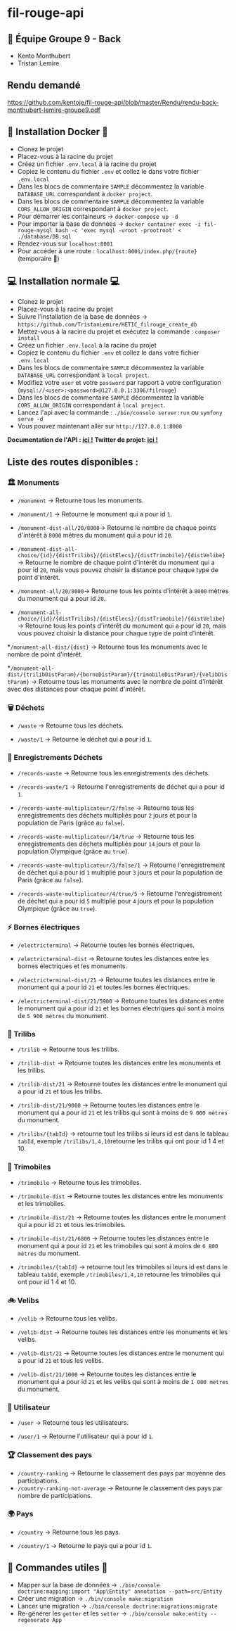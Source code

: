 # fil-rouge-api

## 💪 Équipe Groupe 9 - Back

- Kento Monthubert
- Tristan Lemire

## Rendu demandé
https://github.com/kentoje/fil-rouge-api/blob/master/Rendu/rendu-back-monthubert-lemire-groupe9.pdf

## 🐳 Installation Docker 🐳

- Clonez le projet
- Placez-vous à la racine du projet
- Créez un fichier `.env.local` à la racine du projet
- Copiez le contenu du fichier `.env` et collez le dans votre fichier `.env.local`
- Dans les blocs de commentaire `SAMPLE` décommentez la variable `DATABASE_URL` correspondant à `docker project`.
- Dans les blocs de commentaire `SAMPLE` décommentez la variable `CORS_ALLOW_ORIGIN` correspondant à `docker project`.
- Pour démarrer les containeurs -> `docker-compose up -d`
- Pour importer la base de données -> `docker container exec -i fil-rouge-mysql bash -c 'exec mysql -uroot -prootroot' < ./database/DB.sql`
- Rendez-vous sur `localhost:8001`
- Pour accéder à une route : `localhost:8001/index.php/{route}` (temporaire 🥵)

## 💻 Installation normale 💻

- Clonez le projet
- Placez-vous à la racine du projet
- Suivre l'installation de la base de données -> `https://github.com/TristanLemire/HETIC_filrouge_create_db`
- Mettez-vous à la racine du projet et exécutez la commande : `composer install`
- Créez un fichier `.env.local` à la racine du projet
- Copiez le contenu du fichier `.env` et collez le dans votre fichier `.env.local`
- Dans les blocs de commentaire `SAMPLE` décommentez la variable `DATABASE_URL` correspondant à `local project`.
- Modifiez votre `user` et votre `password` par rapport à votre configuration (`mysql://<user>:<password>@127.0.0.1:3306/filrouge`)
- Dans les blocs de commentaire `SAMPLE` décommentez la variable `CORS_ALLOW_ORIGIN` correspondant à `local project`.
- Lancez l'api avec la commande : `./bin/console server:run` ou `symfony serve -d`
- Vous pouvez maintenant aller sur `http://127.0.0.1:8000`

**Documentation de l'API : [ici !](https://greenparis.docs.apiary.io)**
**Twitter de projet: [ici !](https://twitter.com/MarvelousBot)**

## Liste des routes disponibles :

### 🏛️ Monuments

- `/monument` -> Retourne tous les monuments.

- `/monument/1` -> Retourne le monument qui a pour id `1`.

- `/monument-dist-all/20/8000`-> Retourne le nombre de chaque points d'intérêt à `8000` mètres du monument qui a pour id `20`.

- `/monument-dist-all-choice/{id}/{distTrilibs}/{distElecs}/{distTrimobile}/{distVelibe}` -> Retourne le nombre de chaque point d'intérêt du monument qui a pour id `20`, mais vous pouvez choisir la distance pour chaque type de point d'intérêt.

- `/monument-all/20/8000`-> Retourne tous les points d'intérêt à `8000` mètres du monument qui a pour id `20`.

- `/monument-all-choice/{id}/{distTrilibs}/{distElecs}/{distTrimobile}/{distVelibe}` -> Retourne tous les points d'intérêt du monument qui a pour id `20`, mais vous pouvez choisir la distance pour chaque type de point d'intérêt.

\*`/monument-all-dist/{dist}` -> Retourne tous les monuments avec le nombre de point d'intérêt.

\*`/monument-all-dist/{trilibDistParam}/{borneDistParam}/{trimobileDistParam}/{velibDistParam}` -> Retourne tous les monuments avec le nombre de point d'intérêt avec des distances pour chaque point d'intérêt.

### 🗑️ Déchets

- `/waste` -> Retourne tous les déchets.

- `/waste/1` -> Retourne le déchet qui a pour id `1`.

### 🚯 Enregistrements Déchets

- `/records-waste` -> Retourne tous les enregistrements des déchets.

- `/records-waste/1` -> Retourne l'enregistrements de déchet qui a pour id `1`.

- `/records-waste-multiplicateur/2/false` -> Retourne tous les enregistrements des déchets multipliés pour `2` jours et pour la population de Paris (grâce au `false`).

- `/records-waste-multiplicateur/14/true` -> Retourne tous les enregistrements des déchets multipliés pour `14` jours et pour la population Olympique (grâce au `true`).

- `/records-waste-multiplicateur/3/false/1` -> Retourne l'enregistrement de déchet qui a pour id `1` multiplié pour `3` jours et pour la population de Paris (grâce au `false`).

- `/records-waste-multiplicateur/4/true/5` -> Retourne l'enregistrement de déchet qui a pour id `5` multiplié pour `4` jours et pour la population Olympique (grâce au `true`).

### ⚡ Bornes électriques

- `/electricterminal` -> Retourne toutes les bornes électriques.

- `/electricterminal-dist` -> Retourne toutes les distances entre les bornes électriques et les monuments.

- `/electricterminal-dist/21` -> Retourne toutes les distances entre le monument qui a pour id `21` et toutes les bornes électriques.

- `/electricterminal-dist/21/5900` -> Retourne toutes les distances entre le monument qui a pour id `21` et les bornes électriques qui sont à moins de `5 900 mètres` du monument.

### 🚮 Trilibs

- `/trilib` -> Retourne tous les trilibs.

- `/trilib-dist` -> Retourne toutes les distances entre les monuments et les trilibs.

- `/trilib-dist/21` -> Retourne toutes les distances entre le monument qui a pour id `21` et tous les trilibs.

- `/trilib-dist/21/9000` -> Retourne toutes les distances entre le monument qui a pour id `21` et les trilibs qui sont à moins de `9 000 mètres` du monument.

- `/trilibs/{tabId}` -> retourne tout les trilibs si leurs id est dans le tableau `tabId`, exemple `/trilibs/1,4,10`retourne les trilibs qui ont pour id 1 4 et 10.

### 🚚 Trimobiles

- `/trimobile` -> Retourne tous les trimobiles.

- `/trimobile-dist` -> Retourne toutes les distances entre les monuments et les trimobiles.

- `/trimobile-dist/21` -> Retourne toutes les distances entre le monument qui a pour id `21` et tous les trimobiles.

- `/trimobile-dist/21/6800` -> Retourne toutes les distances entre le monument qui a pour id `21` et les trimobiles qui sont à moins de `6 800 mètres` du monument.

- `/trimobiles/{tabId}` -> retourne tout les trimobiles si leurs id est dans le tableau `tabId`, exemple `/trimobiles/1,4,10` retourne les trimobiles qui ont pour id 1 4 et 10.

### 🚲 Velibs

- `/velib` -> Retourne tous les velibs.

- `/velib-dist` -> Retourne toutes les distances entre les monuments et les velibs.

- `/velib-dist/21` -> Retourne toutes les distances entre le monument qui a pour id `21` et tous les velibs.

- `/velib-dist/21/1000` -> Retourne toutes les distances entre le monument qui a pour id `21` et les velibs qui sont à moins de `1 000 mètres` du monument.

### 🙎 Utilisateur

- `/user` -> Retourne tous les utilisateurs.

- `/user/1` -> Retourne l'utilisateur qui a pour id `1`.

### 🏆 Classement des pays

- `/country-ranking` -> Retourne le classement des pays par moyenne des participations.
- `/country-ranking-not-average` -> Retourne le classement des pays par nombre de participations.

### 🌍 Pays

- `/country` -> Retourne tous les pays.

- `/country/1` -> Retourne le pays qui a pour id `1`.

## 🙂 Commandes utiles 🙂

- Mapper sur la base de données -> `./bin/console doctrine:mapping:import "App\Entity" annotation --path=src/Entity`
- Créer une migration -> `./bin/console make:migration`
- Lancer une migration -> `./bin/console doctrine:migrations:migrate`
- Re-générer les `getter` et les `setter` -> `./bin/console make:entity --regenerate App`

